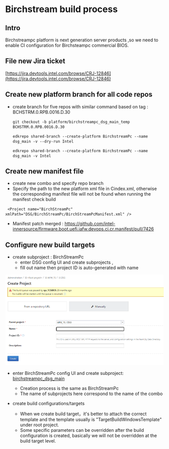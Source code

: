 # Birchstream build process

## Intro

Birchstreampc platform is next generation server products ,so we need to enable CI configuration for Birchsteampc commercial BIOS.

## File new Jira ticket

[https://jira.devtools.intel.com/browse/CRJ-12846](https://jira.devtools.intel.com/browse/CRJ-12846)

## Create new platform branch for all code repos

+ create branch for five repos with similar command based on tag : BCHSTRM.0.RPB.0016.D.30

  ```
  git checkout -b platform/birchstreampc_dsg_main_temp BCHSTRM.0.RPB.0016.D.30
  ```

  ```
  edkrepo shared-branch --create-platform BirchstreamPc --name dsg_main -v --dry-run Intel
  ```

  ```
  edkrepo shared-branch --create-platform BirchstreamPc --name dsg_main -v Intel
  ```

## Create new manifest file

+ create new combo and specify repo branch
+ Specify the path to the new platform xml file in Cindex.xml, otherwise the corresponding manifest file will not be found when running the manifest check build

 ```
  <Project name="BirchStreamPc" xmlPath="DSG/BirchStreamPc/BirchStreamPcManifest.xml" />
 ```

+ Manifest patch merged : https://github.com/intel-innersource/firmware.boot.uefi.iafw.devops.ci.cr.manifest/pull/7426

## Configure new build targets 

+ create subproject : BirchStreamPc
  + enter DSG config UI and create subprojects ,
  + fill out name then project ID is auto-generated with name

![](./images/8_1.png)

+ enter BirchStreamPc config UI and create subproject: [birchstreampc_dsg_main](https://teamcity02-staging.intel.com/admin/editProject.html?projectId=Iafw1s_Dsg_BirchStreamPc_BirchstreampcDsgMain)
  + Creation process is the same as BirchStreamPc
  + The name of subprojects here correspond to the name of the combo

+ create build configurations/targets
  + When we create build target，it's better to attach the correct template and the template usually is "TargetBuildWindowsTemplate" under root project.
  + Some specific parameters can be overridden after the build configuration is created, basically we will not be overridden at the build target level.

